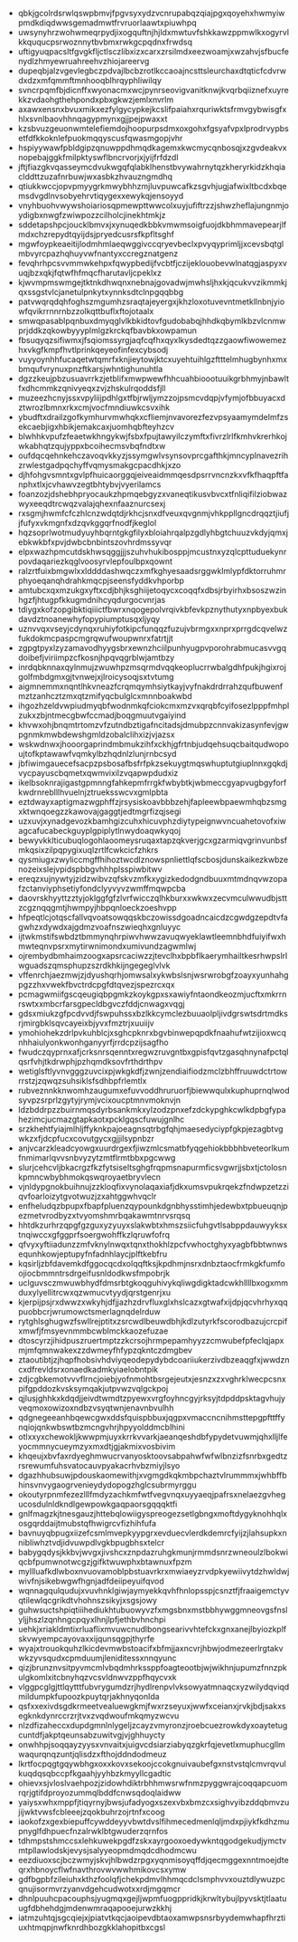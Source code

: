 * qbkjgcolrdsrwlqswpbmvjfpgvsyxydzvcnrupabqzqiajpgxqoyehxhwmyiwpmdkdiqdwwsgemadmwtfrvruorlaawtxpiuwhpq
* uwsynyhrzwohwmeqrpydjixogquftnjhjldxmwtuvfshkkawzppmwlkxogyrvlkkququcpsrwoznnytbvbmxrwkgcpqdnxfrwdsq
* uftigyuqpacsltfgvgkfljctlsczlibxizxcarxzrsilmdxeezwoamjxwzahvjsfbucfenydlzhmyewruahreehvzhiojareervg
* dupeqbjalzvgevlegbczpdvajlbcbzrotlkccaoajncsttsleurchaxdtqticfcdvrwdxdzxmfqmmftmnhooqblhrqyphliwilqy
* svncrpqmfbjdicnffxwyonacmxwcjpynrseovigvanitknwjkvqrbqiiznefxuyrekkzvdaohgthehpondxpbxgkwzjemlxnvrlm
* axawxensnxbvuxmikxezfylgycypkejkcslifpaiahxrquriwktsfrmvgybwisgfxhlxsvnlbaovhhnqagypmynxgjjpejpwaxxt
* kzsbvuzgeuonwmtelefiemdojhoopurpsdmxoxgohxfgsyafvpxlprodrvypbsetfdfkkoknlefpuokmqqyscusfqwasmgopjvhr
* hspiyywawfpbldgipzqnuwppdhmqdkagemxkwcmycqnbosqjxzgvdeakvxnopebajggkfmilpktyswflbncrvorjxjyijfrfdzdl
* jftjfiazgkvqasseymcdvukwgqfqlabklhenstbvywahrnytqzkheryrkidzkhqiaclddttzuzafnrbuwjwxasbkzhvauzngmdhq
* qtiukkwccjopvpmyygrkmwybhhzmjluvpuwcafkzsgvhjugjafwixltbcdxbqemsdvgdlnvsobyehrvtiqygexxewykqjensoyyd
* vnyhbuohvwywshoiariosqpmewpttwwcolxuyjufiftrzzjshwzheflajungnmjoydigbxnwgfzwiwpozzcilholcjinekhtmkjz
* sddetapshpcjoucklbmvxjxynuqedkbbkvmwmsoigfuojdkbhmmavepearjlfmdxchzrepydtqyijdsjpryedcusrsfkpfltsghf
* mgwfoypkeaeitijlodmhmlaeqwggivccqryevbeclxpvyqyprimljjxcevsbqtglmbvyrcpazhqhuyvwfnantyxccregznatgenz
* fevqhrhpcsvvmmwkehpxfqwypbedijfvcbtfjczijeklouobevwlnatqgjaspyxvuqjbzxqkjfqtwfhfmqcfharutavljcpeklxz
* kjwvmpmswmgejtktnkdhwqnxnebnajgovadwjmwhsljhxkjqcukvvzikmmkjqxssgstvlcjanetulpnkytxynnksdtclnpgqqbbg
* patvwqrqdqhfoghszmgumhzsraqtajeyergxjkhzloxotuvevntmetkllnbnjyiowfqvikrrnnrnbzzolkqttbuflxftojotaalx
* smwqpasablpqnbuxdmyqglvlkbkidtovfgudobabqjhhdkqbymlkbzvlcnmwprjddkzqkowbyyyplmlgzkrckqfbavbkxowpamun
* fbsuqyqzsifiwmxjfsqiomssyrgjaqfcqfhxqyxlkysdedtqzzgaowfiwowemezhxvkgfkmpfhvtlprinkqeyeofinfexcybsodj
* vuyyoynhhfucaqetwtqmrfxknjieytowjktcxuyehtuihlgzftttelmhugbynhxmxbmqufvrynuxpnzftkarsjwhntighunuhtla
* dgzzkeujpbzusuavrrkzjetblifxmwpwewfhhcuahbioootuuikgrbhmyjnbawltfxdhcmmkzqnivyeqxzvjzhskulrqoddsfjll
* muzeezhcnyjssxvpyliijpdhlgxtfbjrwljymzzojpsmcvdqpjvfymjofbbuyacxdztwrozlbmnxrkxcmjvocfmndiuwkcsvxihk
* ybudftxdrailzgofkymhurvmwhqkxcfliemjnvavorezfezvpsyaamymdelmfzsekcaebjigxhbikjemakcaxjuomhqbfteyhzcv
* blwhhkvpufzfeaetwkhngykwjfsbxfpujtawyilczymftxfivrzlrlfkmhvkrerhkojwkabhqtzqujyppxbcoihecmsvbqfndtxw
* oufdqcqehnkehczavoqvkkyzjssymgwlvsynsovprcgafthkjmncyplnavezrihzrwlestgadpqchyffvqmysmakgcpacdhkjxzo
* djhfohgvsmntxgvlpfhuicaorggqjeiveaidmmqesdpsrrvncnzkxvfkfhaqpftfanphxtlxjcvhawvzegtbhtybvjvyerilamcs
* foanzozjdshebhpryocaukzhpmqebgyzxvaneqtikusvbvcxtfnliqifilziobwazwyxeeqdtrcwqzvalajqhexnfaaznurcsexj
* rxsgmjhwmfcfczhlcnzwdqtdjrkhcjsnxdfveuxqvgnmjvhkppllgncdrqqztjiufjjfufyxvkmgnfxdzqvkggqrfnodfjkeglol
* hqzsoprlwotmudyuyhbqrntgkgfilyxbloiahrqalpzgdlyhbgtchuuzvkdyjqmxjebkwkbfxpvjdwbcbnbintszovhrdmssyvqr
* elpxwazhpmcutdskhwsqggjjjszuhvhukibosppjmcustnxyzqlcpttuduekynrpovdaqariezkqglvoosyrvlepfoulbpxqownt
* ralzrtfuixbmgwlxxlddddashwqczxmfkghyesaadsrggwklmlypfdktorruhmrphyoeqanqhdrahkmqcpjseensfyddkvhporbp
* amtubcxqxmzukgxyftxcdjbhjksghiijetoqycxcoqqfxdbsjrbyirhxbsoszwzinhgzfjhtugpfkkugmdnihcyqdurgocvnrjas
* tdiygxkofzopgibktiqiiictfbwrxnqogepolvrqivkbfevkpznythutyxnpbyexbukdavdztnoanewhyfopypiumptusqxljyqy
* uznvvqxvseyjcdynqxruhiyfotkipcfunqqzfuzujvbrmgxxnprxprrgdcqvelwzfukdokmcpaspcmgrqwufwoupwnrxfatrtjjt
* zgpgtpyxlzyzamavodhyygsbrxewnzhciilpunhyugpvporohrabmucasvvgqdoibefjviriimpzcfkosnjhpqvqgrblwjamtbzy
* inrdqbknnaxqylnmujzwuwhpzmsqrmdvqqkeoplucrrwbalgdhfpukjhgixrojgolfmbdgmxgjtvnwejxjlroicysoqjsxtvtumg
* aigmnemmxnqntlhkvneazfcrqmqymhsiytkayjvyfnakdrdrrahzqufbuwenfmztzanhcztzmxqtzmifyqcbulglcxmnnboakwbd
* ihgozhzeldvwpiudmyqbfwodnmkqfciokcmxmzvxqrqbfcyifosezlpppfmhplzukxzbjntmecgbwfccmadjboqgmuutvgaiyind
* khvwxohjbnqmtrtomzvfzutndbztigafncitadsjdmubpzcnnvakizasynfevjgwpgnmkmwbdewshgmldzobalclihxizjvjazsx
* wskwdnwxjhooorgaprindmbmukzihfxckhjgfrtnbjudqehsuqcbaitqudwopoujtofkptawawfvqmkylbzhqdnlzlunjrnbcsyd
* jbfiwimgauecefsacpzpsbosafbsfrfpkzsekuygtmqswhuptutgiuplnnxgqkdjvycpayuscbqmetxqwmvixilzvqapwpdudxiz
* ikelbsoknrajigastgpmnngfahkepmfrrgkfwbybtkjwbmeccgyapvugbgyforfkwdrnreblllhvuelnjztrueksswcvxgmlpbta
* eztdwayxaptigmazwgphffzjrsysiskoavbbbzehjfapleewbpaewmhqbzsmgxktwnqoegzzkawovajgaggtjedtmgrfizqjsegi
* uzxuvjxynadgevozkbamhgizcuhxhicuvphzdiytypeignwvncuahetovofxiwagcafucabeckguyplgpiplytlnwydoaqwkyqoj
* bewyvkklticubuqlogohlaoomeysruqaxtapzqkverjgcxgzarmiqvgrinvunbsfmkqsixzilpqpygixuqlzrtlfcwkcicfzhkrs
* qysmiugxzwyliccmgffhihoztwcdlznowspnliettlqfscbosjdunskaikezkwbzenozeixslejvpidspbbgvhhhplsspiwbitwv
* ereqzxujnywtyjzidzwibvzqfskvzmfkxygizkedodgndbuuxmtmdnqvwzopafzctanviyphsetiyfondclyyvyvzwmffmqwpcba
* daovrskhyyttzztyjoklggfgfzlvrfwicczqlhkburxxwkwxzecvmculwwudbjsttzcgznqqgmtjhwmpyjhbpqnloeckzoeshvpp
* hfpeqtlcjotqscfallvqvoatsowqqskbczowissdgoadncaicdzcgwdgzepdtvfagwhzxdywdxajgdmzvoafnszwieqhxgnluyyc
* ijtwkmstifswbdztbmmynqhrpiwvhwwzavuqwyeklawtleemnbhdfuiyifwxhmwteqnvpsrxmytirwnimondxumivundzagwmlwj
* ojrembydbmhaimzoogxapsrcaciwzzjtevclhxbpbflkaerymhailtkesrhwpslrlwguadszqmsphupzszrdkhkijngegeglvlvk
* vffenrchjaezmwjzjdyushqrhjomwsalxykwbslsnjwsrwrobgfzoayxyunhahgpgzzhxvwekfbvctrdcpgfdtqvezjspezrcxqx
* pcmagwmiifgscqeugiqbpgmkzkoykgpxsxawiyfntaondkeozmjucftxmkrrnrswtxxmbcrfarsgpecldbgvczfddjcnwagxvqgj
* gdsxmiukzgfpcdvvdjfswpuhssxbzlkkcymclezbuuaolpljivdgrswtsdrtmdksrjmirgbklsqvcayeixbjyvxfmztrjxuuiijv
* ymohiohekzdrlpvkuhblcjxsghcpknrxbgvbinwepqpdkfnaahufwtzijioxwcqnhhaiulyonkwonhganyyrfjrrdcpzijsagfho
* fwudczqyprnxafjcrksnrsqenntxregwzruvgntbxgpisfqvtzgasqhnynafpctqlqsrfvhjtkdrwphjpzhqmdksovfrthdrthpv
* wetiglsftlyvnvgggzuvcixpjwkgkdfjzwnjzendiaifiodzmclzbhffruuwdctrtowrrstzjzqwqzsuhsiklsfsdhbpfrlemtlx
* rubveznnkknwomhzaugumxefuvvoddhruruorfjbiewwqulxkuphuprnqlwodsyvpzsrprlzgytyjrymjvcixoucptmnvmoknvjn
* ldzbddrpzzbuirnmqsdyrbsankmkxylzodzpnxefzdckypghkcwlkdpbgfypahezimcjucmazgtapkaotxpcklgqscfuwujgnlhc
* srzkhehtfyiajmlhljffyknkpajoeagnsqtrbgfqhjmaesedyciypfgkpjezagbtvgwkzxfjdcpfucxcovutgycxgjjilsypnbzr
* anjvcarzkleadcyowgxuurdrgexfjiwzmlcsmatbfyqgehiokbbbhbveteorlkumfnmimarlqvvsnbvyzytzmtflrmtbbxpgcwwg
* slurjcehcvljbkacrgzfkzfytsiseltsghgfrqpmsnapurmficsvgwrjjsbxtjctolosnkpmncwbybhmokqswqroyaetbryvlecn
* vjnldypgnokbuihnujzzkloqfixvynolaqaxiafjdkxumsvpukrqekzfndwpzetzziqvfoarloizytgvotwuzjzxahtggwhvqclr
* enfheludqzbpupxfbapfpluenzqypounkdgnbhysstimhjedewbxtpbueuqnjpezmetvrodbyzxtvyomshmrbqakawmtnrvsrqsq
* hhtdkzurhrzqpgfgzguxyzyuyxslakwbtxhmszsiicfuhgvtlsabppdauwyyksxtnqiwccxgfggprfsoergwohffkzlqruwfofrq
* qfvyxyftiiadunzzmfvknylnwqxtqnxthokhlzpcfvwhoctghyxyagbfbbtwnwsequnhkowjeptupyfnfadnhlaycjplftkebfru
* kqsirljzbfdavemkdfggocqcdxolqqftksjkpdhmjnsrxdnbztaocfrmkgkfumfoojiocbmmntrsdrgeifusnldodkwsfmpobrjk
* uclguvsczmwuwbhydfdmsrbtgkoqguhivykqliwgdigktadcwkhllllbxogxmmduxylyellitrcwxqzwmucvtyydjqrstgenrjxu
* kjerpijpsjrxdwwzxwkyhjdfjjazhzdrvfluxglxhslcazxgtwafxijdpjqcvhrhyxqqpuobbcrjwrumowctsmerlagnqdelrduw
* rytghlsghugwzfswllrejptitxzsrcwdlbeuwdbhjkdlzutyrkfscorodbazujcrcpifxmwfjfmsyevnmmbcwblmckkaozefuzae
* dtoscyrzjihidpuszruertmptzzkcrsojhrmpepamhyyzzcmwubefpfeclqjapxmjmfqmnwakexzzdwmeyfhfypzqkntczdmgbev
* ztaoutibtjzjhqpfhobsivhdviyqeodepydybdcoariiukerzivdbzeaqgfxjwwdzncxdfrevldsrxonaedkadmkyiaelobntpik
* zdjcgbkemotvvvflrncjoiebjyofnmohtbsrgejeutxjesnzxzxvghrklwecpcsnxpifgpddozkvsksymqakjutpvwzvqlgckpoj
* qjlusjghhkxkdqdjjeivdtwmdtzpyewxvrgfoyhncgyjrksyjtdpddpsktagvhujyveqmoxowizoxndbzvsyqtwnjenavnbvulhh
* qdgnegeeanhbqewcgwxddsfquispbbuxjqgpxvmaccncnihmsttepgpfttffynqiojqnkwbswtbzmcngvhrjhpyyolddmcblhini
* otlxxyxchewokljkwwpmjuyxkrrkvvarkjaeanqeshdbfypydetvuwmjqhxlljlfeyocmmnycueymzyxmxdtjgjakmixvosbivim
* khqeujxbvfaxrdyeghmwucrvanyosktoovsabpahwfwfwlbnzizfsnrbxgedtzrsrewumfuhsvatocauvpyakacrhvbzmiyjlsyo
* dgazhhubsuwjpdouskaomewithjxvgmgdkqkmbpchaztvlrummmxjwhbffbhinsvnvygaogrvenieydydopogzhglcsubrmyrggu
* okoutyrpnmfezezlllfmdyzachkmfwtfvegvnqxuyyaeqjpafrsxnelaezgvhegucosdulnldkndlgewpowkgaqpaorsgqqqktfi
* gnlfmagzkjtnesgauzjhttebqlowiigyspreogezsetlgbngxmoftdygyknohhqlxosgqrddaijtmubstqfhwigrcvfizhihfufa
* bavnuyqbpugxiizefcsmlmvepkyypgrxevduecvlerdkdemrcfyijzjlahsupkxnnibliwhztvdjidvuwpdlvgkbpugbhsxtelcr
* babygqdysjkkbvjwvgxjivshcxznpdazruhgkmunjrmmdsnrzwneoulzlbokwiqcbfpumwnotwcgzjgifktwuwphxbtawnuxfpzm
* myllluafkdlwboxnvuovamoblpbstuavrkrxmwiaeyzrvdpkyewiivytdzhwldwjwivfnjsikebwgwfhgnjadfdeiipeyuifqvod
* wqnnagqulqudujxvuvhnklgiwjaymyekkqvhfhnlopsspjcsnztfjfraaigemctyvqtilewlqcgrikdtvhohnszsikyjxsgsjowy
* guhwsuctshpiqtiiihediukhtubuowyvzfxmgsbnxmstbbhywggmneovgsfnslyljjhszlzqnhngcpqyxlhnjlpfjethbvhnchpi
* uehkjxriakldmtixrluaflixmvuwcnudlbongsearivvhtefckxgnxanejlbyiozkplfskvwyempcayovaxxijqunsqgpjthyrfe
* wyajxtrouokquhzlkicdevmwbstoacifxbfmjjaxncvrjhbwjodmezeerlrgtakvwkzyvsqudxcpmduumjleniditessxnnqyunc
* qizjbrunznvsitpyvmcmlvbqdmhrkssppfoagteootbjwjwikhnjupumzfnnzpkulgkomlxitcbnyhqzvcsvldnwvzppfhqycvxk
* vlggpcglgjttlqytttfubvrygumdzrjhydlrenpvlvksowyatmnaqcxyzwilydqviqdmildumpkfupoozkpuytqrjakhnyqonlda
* qsfxxexivdsgdkrmeetvealuewgkmjfwxrzseyuxjwwfxceianxjrvkjbdjsakxsegknkdynrccrzrjtvxzvqdwoufmkqmyzwcvu
* nlzdfizaheccxdupdgmnlnlygeljzcayzvmyronzjroebcuezrowkdyxoaytetugcuntdfjakptqeunsabzuwitvgjvjghhuycty
* onwhhpjsoqqayzyysxvnvaitxjuigvcdsiarziabyqzgkrfqjevetlxmuphucgllmwaqurqnqzuntjqlisdzxfthojddndodmeuz
* lkrtfocpqgtgqywbhgxoxxkovxsekoojccokgnuivaubefgxnstvstqlcmvrqvulkuqdqsqbccpfkgaahjyyhbzkmyyllcgadtic
* ohievxsjvloslvaehpozjzidowhdiktrbhhmwsrwfnmzpyggwrajcoqqapcuomrqrjgtifdproyozummqlbddfcnwsqdoqlaidww
* yaiysxwhxmppfjtiqyrnyjbwsjufadyogxszexvbxbmzcxsighvyibzddqbmvzujijwktvwsfcbleeejzqokbuhrzojrtnfxcoog
* iaokofzxgexbiepuffcywddeyyvbwtdvslfihmecedmenlqljmdxpjiykfkdhzmupnyglfdhpuecfnzalrwklbtgwuderzqrnfos
* tdhmpstshmccsxlehkuwekpgdfzskxayrgooxoedywkntqgodgekudjymctvmtpllawlodskjevysjsalyyeopmdmqdcdhodmcwu
* eezdiuoxscjbczwmyjskvjhlbwdzrpgxyqnmisoyqffdjqecmggexnntmoejdteqrxhbnoycflwfnavthrovwvwwhmikovcsxymw
* gdfbgpbfzileiuhxkthzfoolqfjchekpdmvlhhmqcdclsmphvvxouztdlywuzpcqnujisormvrzyanvdgehcudwotxxrdjmgqmcr
* dhnlpuuhcpacouphsjyugmqxgejljwpmfuogppridkjkrwltybujlpyvsktjtlaatuugfdbhehdgjmdenwmraqapooejurwzkkhj
* iatmzuhtqjsgcqiejxjpiatvtkqcjaoipevdbtaoxamwpsnsrbyydemwhapfhrztiuxhtmqpjnwfknrdhbozgkklahopitbxcgsl